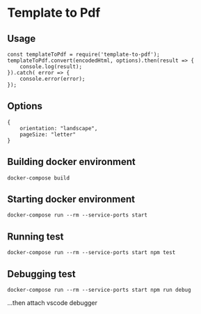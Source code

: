 # Template to Pdf

## Usage
``` 
const templateToPdf = require('template-to-pdf');
templateToPdf.convert(encodedHtml, options).then(result => {
    console.log(result);
}).catch( error => {
    console.error(error);
});
```

## Options
```
{
    orientation: "landscape",
    pageSize: "letter"
}
```

## Building docker environment
```docker-compose build```

## Starting docker environment
```docker-compose run --rm --service-ports start```

## Running test
```docker-compose run --rm --service-ports start npm test```

## Debugging test
```docker-compose run --rm --service-ports start npm run debug```

...then attach vscode debugger